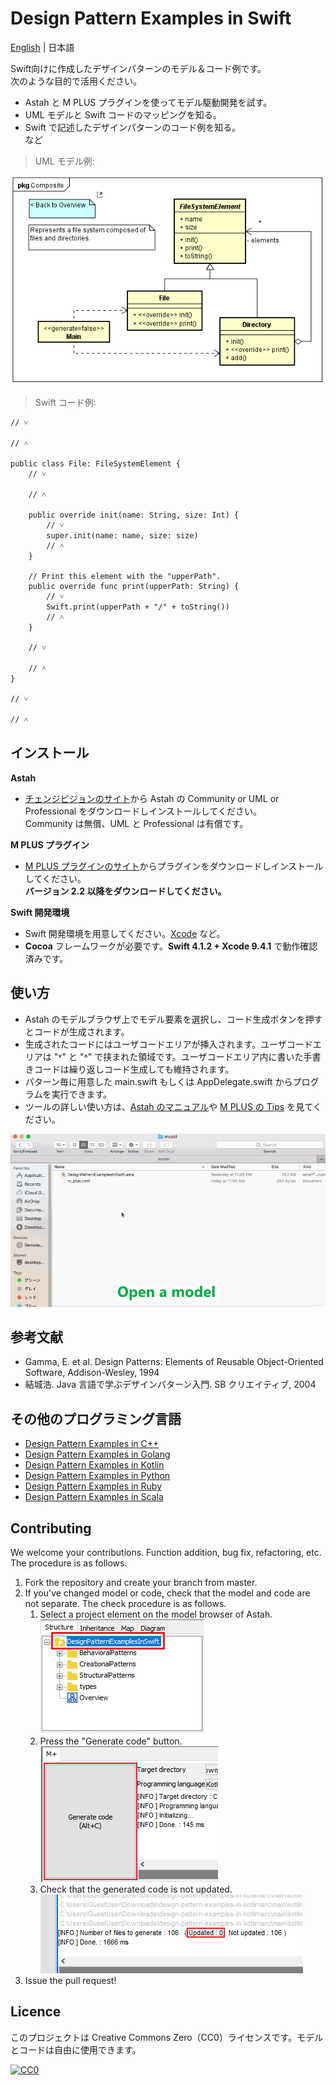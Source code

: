Design Pattern Examples in Swift
===

[English](README.md) | 日本語

Swift向けに作成したデザインパターンのモデル＆コード例です。  
次のような目的で活用ください。

* Astah と M PLUS プラグインを使ってモデル駆動開発を試す。
* UML モデルと Swift コードのマッピングを知る。
* Swift で記述したデザインパターンのコード例を知る。  
  など  

> UML モデル例:

![](screenshots/CompositePattern.png "Composite Pattern")

> Swift コード例:

```swift:File class
// ˅

// ˄

public class File: FileSystemElement {
    // ˅
    
    // ˄

    public override init(name: String, size: Int) {
        // ˅
        super.init(name: name, size: size)
        // ˄
    }

    // Print this element with the "upperPath".
    public override func print(upperPath: String) {
        // ˅
        Swift.print(upperPath + "/" + toString())
        // ˄
    }

    // ˅
    
    // ˄
}

// ˅

// ˄
```

インストール
------------
**Astah**
* [チェンジビジョンのサイト](http://astah.change-vision.com/ja/download.html)から Astah の Community or UML or Professional をダウンロードしインストールしてください。  
  Community は無償、UML と Professional は有償です。  

**M PLUS プラグイン**
* [M PLUS プラグインのサイト](https://sites.google.com/view/m-plus-plugin/download)からプラグインをダウンロードしインストールしてください。  
  **バージョン 2.2 以降をダウンロードしてください。**  

**Swift 開発環境**
* Swift 開発環境を用意してください。[Xcode](https://developer.apple.com/jp/xcode/) など。
* **Cocoa** フレームワークが必要です。**Swift 4.1.2 + Xcode 9.4.1** で動作確認済みです。

使い方
------
* Astah のモデルブラウザ上でモデル要素を選択し、コード生成ボタンを押すとコードが生成されます。  
* 生成されたコードにはユーザコードエリアが挿入されます。ユーザコードエリアは "˅" と "˄" で挟まれた領域です。ユーザコードエリア内に書いた手書きコードは繰り返しコード生成しても維持されます。  
* パターン毎に用意した main.swift もしくは AppDelegate.swift からプログラムを実行できます。
* ツールの詳しい使い方は、[Astah のマニュアル](http://astah.change-vision.com/ja/manual.html)や [M PLUS の Tips](https://sites.google.com/view/m-plus-plugin/tips) を見てください。

![](screenshots/Usage.gif "Usage")

参考文献
--------

* Gamma, E. et al. Design Patterns: Elements of Reusable Object-Oriented Software, Addison-Wesley, 1994
* 結城浩. Java 言語で学ぶデザインパターン入門. SB クリエイティブ, 2004

その他のプログラミング言語
--------------------------

* [Design Pattern Examples in C++](https://github.com/takaakit/design-pattern-examples-in-cpp)
* [Design Pattern Examples in Golang](https://github.com/takaakit/design-pattern-examples-in-golang)
* [Design Pattern Examples in Kotlin](https://github.com/takaakit/design-pattern-examples-in-kotlin)
* [Design Pattern Examples in Python](https://github.com/takaakit/design-pattern-examples-in-python)
* [Design Pattern Examples in Ruby](https://github.com/takaakit/design-pattern-examples-in-ruby)
* [Design Pattern Examples in Scala](https://github.com/takaakit/design-pattern-examples-in-scala)

Contributing
----
We welcome your contributions. Function addition, bug fix, refactoring, etc.  
The procedure is as follows.

1. Fork the repository and create your branch from master.
2. If you've changed model or code, check that the model and code are not separate. The check procedure is as follows.
    1. Select a project element on the model browser of Astah.  
    ![](screenshots/SelectModelElements.png "")
    2. Press the "Generate code" button.  
    ![](screenshots/PressCodeGenerationButton.png "")
    3. Check that the generated code is not updated.  
    ![](screenshots/CheckGeneratedCode.png "")
3. Issue the pull request!

Licence
----------
このプロジェクトは Creative Commons Zero（CC0）ライセンスです。モデルとコードは自由に使用できます。

[![CC0](http://i.creativecommons.org/p/zero/1.0/88x31.png "CC0")](http://creativecommons.org/publicdomain/zero/1.0/deed.ja)
